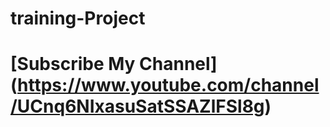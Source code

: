 # training-Project
# [Subscribe My Channel] (https://www.youtube.com/channel/UCnq6NIxasuSatSSAZlFSl8g)

